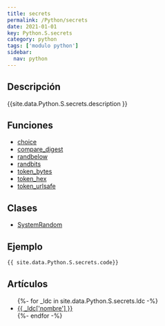 ```yaml
---
title: secrets
permalink: /Python/secrets
date: 2021-01-01
key: Python.S.secrets
category: python
tags: ['modulo python']
sidebar: 
  nav: python
---
```


## Descripción
{{site.data.Python.S.secrets.description }}

## Funciones
* [choice](/Python/secrets/choice/)
* [compare_digest](/Python/secrets/compare_digest/)
* [randbelow](/Python/secrets/randbelow/)
* [randbits](/Python/secrets/randbits/)
* [token_bytes](/Python/secrets/token_bytes/)
* [token_hex](/Python/secrets/token_hex/)
* [token_urlsafe](/Python/secrets/token_urlsafe/)

## Clases
* [SystemRandom](/Python/secrets/SystemRandom/)

## Ejemplo
~~~python
{{ site.data.Python.S.secrets.code}}
~~~

## Artículos
<ul>
{%- for _ldc in site.data.Python.S.secrets.ldc -%}
   <li>
       <a href="{{_ldc['url'] }}">{{ _ldc['nombre'] }}</a>
   </li>
{%- endfor -%}
</ul>

